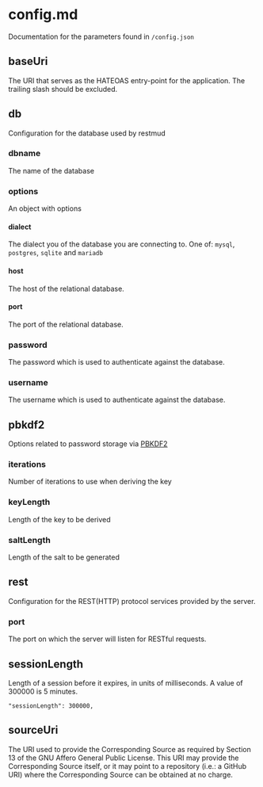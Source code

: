 # config.md
Documentation for the parameters found in `/config.json`

## baseUri
The URI that serves as the HATEOAS entry-point for the application.
The trailing slash should be excluded.

## db
Configuration for the database used by restmud

### dbname
The name of the database

### options
An object with options

#### dialect
The dialect you of the database you are connecting to. One of:
`mysql`, `postgres`, `sqlite` and `mariadb`

#### host
The host of the relational database.

#### port
The port of the relational database.

### password
The password which is used to authenticate against the database.

### username
The username which is used to authenticate against the database.

## pbkdf2
Options related to password storage via [PBKDF2](http://en.wikipedia.org/wiki/PBKDF2)

### iterations
Number of iterations to use when deriving the key

### keyLength
Length of the key to be derived

### saltLength
Length of the salt to be generated

## rest
Configuration for the REST(HTTP) protocol services provided by the server.

### port
The port on which the server will listen for RESTful requests.

## sessionLength
Length of a session before it expires, in units of milliseconds. A value
of 300000 is 5 minutes.

    "sessionLength": 300000,

## sourceUri
The URI used to provide the Corresponding Source as required by Section 13
of the GNU Affero General Public License. This URI may provide the
Corresponding Source itself, or it may point to a repository (i.e.: a
GitHub URI) where the Corresponding Source can be obtained at no charge.
